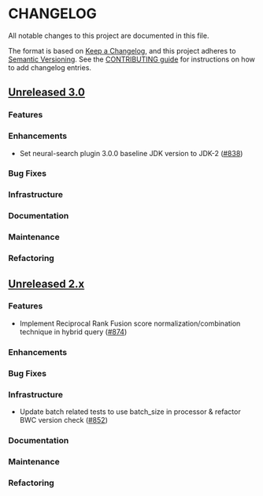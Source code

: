 # CHANGELOG
All notable changes to this project are documented in this file.

The format is based on [Keep a Changelog](https://keepachangelog.com/en/1.0.0/), and this project adheres to [Semantic Versioning](https://semver.org/spec/v2.0.0.html). See the [CONTRIBUTING guide](./CONTRIBUTING.md#Changelog) for instructions on how to add changelog entries.

## [Unreleased 3.0](https://github.com/opensearch-project/neural-search/compare/2.x...HEAD)
### Features
### Enhancements
- Set neural-search plugin 3.0.0 baseline JDK version to JDK-2 ([#838](https://github.com/opensearch-project/neural-search/pull/838))
### Bug Fixes
### Infrastructure
### Documentation
### Maintenance
### Refactoring

## [Unreleased 2.x](https://github.com/opensearch-project/neural-search/compare/2.16...2.x)
### Features
- Implement Reciprocal Rank Fusion score normalization/combination technique in hybrid query ([#874](https://github.com/opensearch-project/neural-search/pull/874))
### Enhancements
### Bug Fixes
### Infrastructure
- Update batch related tests to use batch_size in processor & refactor BWC version check ([#852](https://github.com/opensearch-project/neural-search/pull/852))
### Documentation
### Maintenance
### Refactoring
